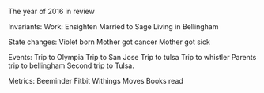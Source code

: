 The year of 2016 in review

Invariants:
Work: Ensighten
Married to Sage
Living in Bellingham


State changes:
Violet born
Mother got cancer
Mother got sick

Events:
Trip to Olympia
Trip to San Jose 
Trip to tulsa
Trip to whistler
Parents trip to bellingham
Second trip to Tulsa.



Metrics:
Beeminder
Fitbit
Withings
Moves
Books read

